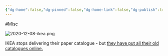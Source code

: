 ```yaml
---
{"dg-home":false,"dg-pinned":false,"dg-home-link":false,"dg-publish":true,"tags":["dgblip"],"created-date":"2020-12-08T00:00:00","disabled rules":["yaml-title","yaml-title-alias","file-name-heading"],"title":"philipp @ 2020-12-08","dg-permalink":"2020/12/08/ikea/","updated-date":"2025-04-30T22:27:37","dg-path":"blips/2020-12-08-ikea.md","permalink":"/2020/12/08/ikea/","dgPassFrontmatter":true}
---
```



#Misc

![2020-12-08-ikea.png](/img/user/attachments/2020-12-08-ikea.png)

IKEA stops delivering their paper catalogue - but [they have put all their old catalogues online.](https://ikeamuseum.com/sv/ikea-kataloger/)



